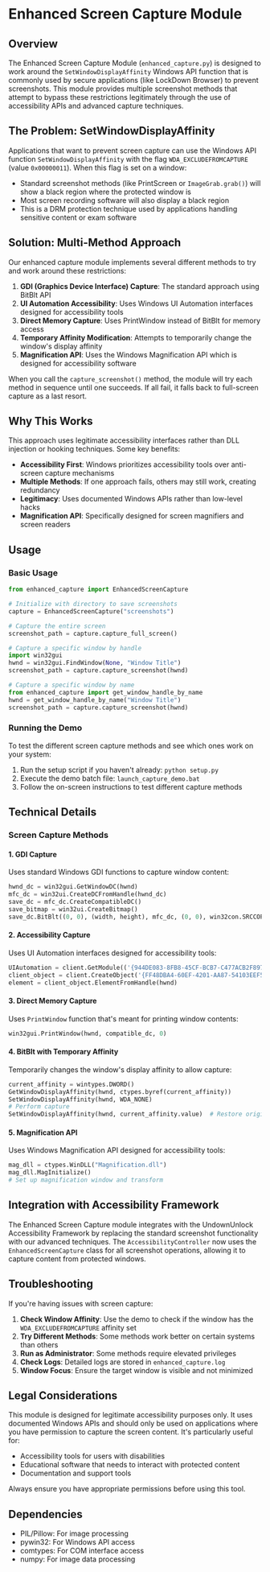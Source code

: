 # Enhanced Screen Capture Module

## Overview

The Enhanced Screen Capture Module (`enhanced_capture.py`) is designed to work around the `SetWindowDisplayAffinity` Windows API function that is commonly used by secure applications (like LockDown Browser) to prevent screenshots. This module provides multiple screenshot methods that attempt to bypass these restrictions legitimately through the use of accessibility APIs and advanced capture techniques.

## The Problem: SetWindowDisplayAffinity

Applications that want to prevent screen capture can use the Windows API function `SetWindowDisplayAffinity` with the flag `WDA_EXCLUDEFROMCAPTURE` (value `0x00000011`). When this flag is set on a window:

- Standard screenshot methods (like PrintScreen or `ImageGrab.grab()`) will show a black region where the protected window is
- Most screen recording software will also display a black region
- This is a DRM protection technique used by applications handling sensitive content or exam software

## Solution: Multi-Method Approach

Our enhanced capture module implements several different methods to try and work around these restrictions:

1. **GDI (Graphics Device Interface) Capture**: The standard approach using BitBlt API
2. **UI Automation Accessibility**: Uses Windows UI Automation interfaces designed for accessibility tools
3. **Direct Memory Capture**: Uses PrintWindow instead of BitBlt for memory access
4. **Temporary Affinity Modification**: Attempts to temporarily change the window's display affinity
5. **Magnification API**: Uses the Windows Magnification API which is designed for accessibility software

When you call the `capture_screenshot()` method, the module will try each method in sequence until one succeeds. If all fail, it falls back to full-screen capture as a last resort.

## Why This Works

This approach uses legitimate accessibility interfaces rather than DLL injection or hooking techniques. Some key benefits:

- **Accessibility First**: Windows prioritizes accessibility tools over anti-screen capture mechanisms
- **Multiple Methods**: If one approach fails, others may still work, creating redundancy
- **Legitimacy**: Uses documented Windows APIs rather than low-level hacks
- **Magnification API**: Specifically designed for screen magnifiers and screen readers

## Usage

### Basic Usage

```python
from enhanced_capture import EnhancedScreenCapture

# Initialize with directory to save screenshots
capture = EnhancedScreenCapture("screenshots")

# Capture the entire screen
screenshot_path = capture.capture_full_screen()

# Capture a specific window by handle
import win32gui
hwnd = win32gui.FindWindow(None, "Window Title")
screenshot_path = capture.capture_screenshot(hwnd)

# Capture a specific window by name
from enhanced_capture import get_window_handle_by_name
hwnd = get_window_handle_by_name("Window Title")
screenshot_path = capture.capture_screenshot(hwnd)
```

### Running the Demo

To test the different screen capture methods and see which ones work on your system:

1. Run the setup script if you haven't already: `python setup.py`
2. Execute the demo batch file: `launch_capture_demo.bat`
3. Follow the on-screen instructions to test different capture methods

## Technical Details

### Screen Capture Methods

#### 1. GDI Capture
Uses standard Windows GDI functions to capture window content:
```python
hwnd_dc = win32gui.GetWindowDC(hwnd)
mfc_dc = win32ui.CreateDCFromHandle(hwnd_dc)
save_dc = mfc_dc.CreateCompatibleDC()
save_bitmap = win32ui.CreateBitmap()
save_dc.BitBlt((0, 0), (width, height), mfc_dc, (0, 0), win32con.SRCCOPY)
```

#### 2. Accessibility Capture
Uses UI Automation interfaces designed for accessibility tools:
```python
UIAutomation = client.GetModule(('{944DE083-8FB8-45CF-BCB7-C477ACB2F897}', 1, 0))
client_object = client.CreateObject('{FF48DBA4-60EF-4201-AA87-54103EEF594E}')
element = client_object.ElementFromHandle(hwnd)
```

#### 3. Direct Memory Capture
Uses `PrintWindow` function that's meant for printing window contents:
```python
win32gui.PrintWindow(hwnd, compatible_dc, 0)
```

#### 4. BitBlt with Temporary Affinity
Temporarily changes the window's display affinity to allow capture:
```python
current_affinity = wintypes.DWORD()
GetWindowDisplayAffinity(hwnd, ctypes.byref(current_affinity))
SetWindowDisplayAffinity(hwnd, WDA_NONE)
# Perform capture
SetWindowDisplayAffinity(hwnd, current_affinity.value)  # Restore original
```

#### 5. Magnification API
Uses Windows Magnification API designed for accessibility tools:
```python
mag_dll = ctypes.WinDLL("Magnification.dll")
mag_dll.MagInitialize()
# Set up magnification window and transform
```

## Integration with Accessibility Framework

The Enhanced Screen Capture module integrates with the UndownUnlock Accessibility Framework by replacing the standard screenshot functionality with our advanced techniques. The `AccessibilityController` now uses the `EnhancedScreenCapture` class for all screenshot operations, allowing it to capture content from protected windows.

## Troubleshooting

If you're having issues with screen capture:

1. **Check Window Affinity**: Use the demo to check if the window has the `WDA_EXCLUDEFROMCAPTURE` affinity set
2. **Try Different Methods**: Some methods work better on certain systems than others
3. **Run as Administrator**: Some methods require elevated privileges
4. **Check Logs**: Detailed logs are stored in `enhanced_capture.log`
5. **Window Focus**: Ensure the target window is visible and not minimized

## Legal Considerations

This module is designed for legitimate accessibility purposes only. It uses documented Windows APIs and should only be used on applications where you have permission to capture the screen content. It's particularly useful for:

- Accessibility tools for users with disabilities
- Educational software that needs to interact with protected content
- Documentation and support tools

Always ensure you have appropriate permissions before using this tool.

## Dependencies

- PIL/Pillow: For image processing
- pywin32: For Windows API access
- comtypes: For COM interface access
- numpy: For image data processing 